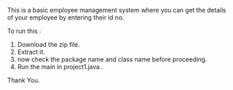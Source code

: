This is a basic employee management system where you can get the details of your employee by entering their id no.

To run this :

  1. Download the zip file.
  2. Extract it.
  3. now check the package name and class name before proceeding.
  4. Run the main in project1.java .


Thank You.
